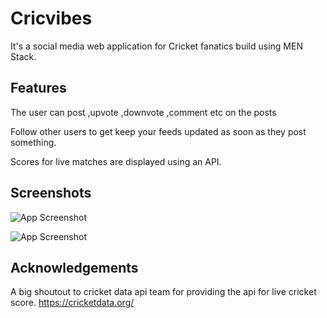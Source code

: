 
# Cricvibes

It's a social media web application for Cricket fanatics build using MEN Stack. 


## Features

The user can post ,upvote ,downvote ,comment etc on the posts 

Follow other users to get keep your feeds updated as soon as they post something.

Scores for live matches are displayed using an API.




## Screenshots

![App Screenshot](https://github.com/balan2307/Cricvibes/blob/master/moviedb/screenshots/profile.JPG?raw=true)

![App Screenshot](https://github.com/balan2307/Cricvibes/blob/master/moviedb/screenshots/post.JPG?raw=true)




## Acknowledgements

 A big shoutout to cricket data api team for providing the api for live cricket score.
 https://cricketdata.org/
